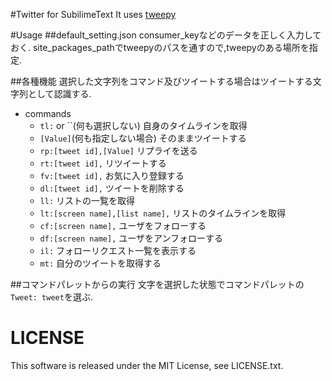 #Twitter for SubilimeText
It uses [tweepy](https://github.com/tweepy/tweepy)

#Usage
##default_setting.json
consumer_keyなどのデータを正しく入力しておく.
site\_packages\_pathでtweepyのパスを通すので,tweepyのある場所を指定.

##各種機能
選択した文字列をコマンド及びツイートする場合はツイートする文字列として認識する.

- commands
	- `tl:` or ``(何も選択しない) 自身のタイムラインを取得
	- `[Value]`(何も指定しない場合) そのままツイートする
	- `rp:[tweet id],[Value]` リプライを送る
	- `rt:[tweet id],` リツイートする
	- `fv:[tweet id],` お気に入り登録する
	- `dl:[tweet id],` ツイートを削除する
	- `ll:` リストの一覧を取得
	- `lt:[screen name],[list name],` リストのタイムラインを取得
	- `cf:[screen name],` ユーザをフォローする
	- `df:[screen name],` ユーザをアンフォローする
	- `il:` フォローリクエスト一覧を表示する
  - `mt:` 自分のツイートを取得する

##コマンドパレットからの実行
文字を選択した状態でコマンドパレットの`Tweet: tweet`を選ぶ.


# LICENSE
This software is released under the MIT License, see LICENSE.txt.
